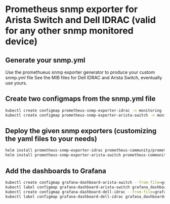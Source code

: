 # Prometheus snmp exporter for Arista Switch and Dell IDRAC (valid for any other snmp monitored device)

## Generate your snmp.yml

Use the promethueus snmp exporter generator to produce your custom snmp.yml file
See the MIB files for Dell IDRAC and Arista Switch, eventually use yours.

## Create two configmaps from the snmp.yml file

```bash
kubectl create configmap prometheus-snmp-exporter-idrac -n monitoring --from-file snmp.yml
kubectl create configmap prometheus-snmp-exporter-arista-switch -n monitoring --from-file snmp.yml
```

## Deploy the given snmp exporters (customizing the yaml files to your needs)

```bash
helm install prometheus-snmp-exporter-idrac prometheus-community/prometheus-snmp-exporter -f snmp-exporter-idrac.yaml -n monitoring
helm install prometheus-snmp-exporter-arista-switch prometheus-community/prometheus-snmp-exporter -f snmp-exporter-arista-switch.yaml -n monitoring
```

## Add the dashboards to Grafana

```bash
kubectl create configmap grafana-dashboard-arista-switch --from-file=grafana-arista.json
kubectl label configmap grafana-dashboard-arista-switch grafana_dashboard="1"
kubectl create configmap grafana-dashboard-dell-idrac --from-file=grafana-idrac.json
kubectl label configmap grafana-dashboard-dell-idrac grafana_dashboard="1"
```
